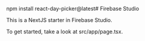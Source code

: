 npm install react-day-picker@latest# Firebase Studio

This is a NextJS starter in Firebase Studio.

To get started, take a look at src/app/page.tsx.
